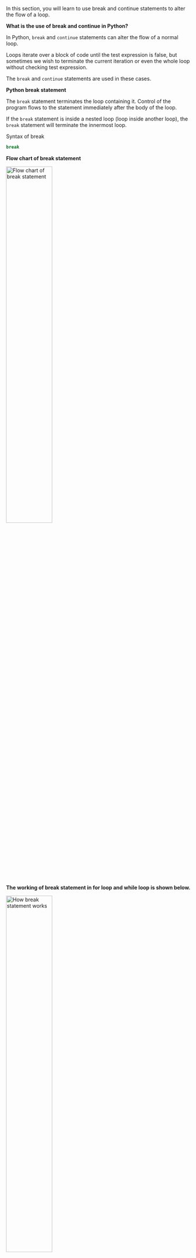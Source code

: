 In this section, you will learn to use break and continue statements to alter the flow of a loop.

**What is the use of break and continue in Python?**

In Python, `break` and `continue` statements can alter the flow of a normal loop.

Loops iterate over a block of code until the test expression is false, but sometimes we wish to terminate the current iteration or even the whole loop without checking test expression.

The `break` and `continue` statements are used in these cases.

**Python break statement**

The `break` statement terminates the loop containing it. Control of the program flows to the statement immediately after the body of the loop.

If the `break` statement is inside a nested loop (loop inside another loop), the `break` statement will terminate the innermost loop.

Syntax of break

```python
break
```

**Flow chart of break statement**

<img src="https://cdn.programiz.com/sites/tutorial2program/files/flowchart-break-statement.jpg" alt="Flow chart of break statement" style="width: 50%">


**The working of break statement in for loop and while loop is shown below.**

<img src="https://cdn.programiz.com/sites/tutorial2program/files/how-break-statement-works.jpg " alt="How break statement works" style="width: 50%">


**Example of break statement in for loop**

```python
# Use of break statement inside the loop

for val in "Python":
    if val == "h":
        break
    print(val)
```

**Output**

```
P
y
t
```

In this program, we iterate through the `"Python"` sequence. We check if the letter is `h`, upon which we break from the loop. Hence, we see in our output that all the letters up till `h` gets printed. After that, the loop terminates.


### Python continue statement

The `continue` statement is used to skip the rest of the code inside a loop for the current iteration only. Loop does not terminate but continues on with the next iteration.

**Syntax of Continue**

```python
continue
```


**Flowchart of continue**

<img src="https://cdn.programiz.com/sites/tutorial2program/files/continue-statement-flowchart.jpg" alt="Flowchart of continue statement" style="width: 50%">

The working of the continue statement in for and while loop is shown below.

<img src="https://cdn.programiz.com/sites/tutorial2program/files/how-continue-statment-works.jpg" alt="How continue statement works" style="width: 50%">


**Example: Python continue statement in for loop**

```python
# Use of continue statement inside the loop

for val in "Python":
    if val == "h":
        continue
    print(val)
```


**Output**

```
P
y
t
o
n
```

This program is same as the above example except the `break` statement has been replaced with `continue`.

We continue with the loop, if the string is `h`, not executing the rest of the block. Hence, we see in our output that all the letters except `h` gets printed.